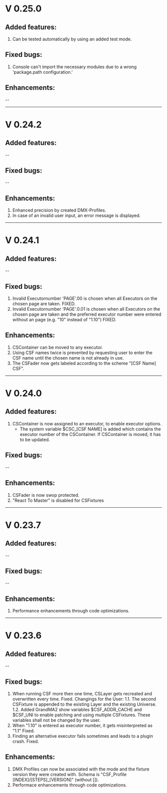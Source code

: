 # V 0.25.0
## Added features:
1. Can be tested automatically by using an added test mode.

## Fixed bugs:
1. Console can't import the necessary modules due to a wrong 'package.path configuration.'

## Enhancements:
--

---

# V 0.24.2
## Added features:
--

## Fixed bugs:
--

## Enhancements:
1. Enhanced precision by created DMX-Profiles.
2. In case of an invalid user input, an error message is displayed.

---

# V 0.24.1
## Added features:
--

## Fixed bugs:
1. Invalid Executornumber 'PAGE'.00 is chosen when all Executors on the chosen page are taken.
    FIXED.
2. Invalid Executornumber 'PAGE'.0.01 is chosen when all Executors on the chosen page are taken
   and the preferred executor number were entered without an page (e.g. "10" instead of "1.10")
   FIXED.

## Enhancements:
1. CSContainer can be moved to any executor.
2. Using CSF names twice is prevented by requesting user to enter the CSF name
   until the chosen name is not already in use.
3. The CSFader now gets labeled according to the scheme "[CSF Name] CSF".

---

# V 0.24.0
## Added features:
1. CSContainer is now assigned to an executor, to enable executor options.
    - The system variable $CSC_[CSF NAME] is added which contains the executor number of the CSContainer. 
      If CSContainer is moved, it has to be updated.

## Fixed bugs:
--

## Enhancements:
1. CSFader is now swop protected.
2. "React To Master" is disabled for CSFixtures

---

# V 0.23.7
## Added features:
--

## Fixed bugs:
--

## Enhancements:
1. Performance enhancements through code optimizations.

---

# V 0.23.6
## Added features:
--

## Fixed bugs:
1. When running CSF more then one time, CSLayer gets recreated and overwritten every time.
    Fixed.
    Changings for the User:
    1.1. The second CSFixture is appended to the existing Layer and the existing Universe.
    1.2. Added GrandMA2 show variables $CSF_ADDR_CACHE and $CSF_UNI to enable patching and using multiple CSFixtures.
         These variables shall not be changed by the user.
2. When "1.10" is entered as executor number, it gets misinterpreted as "1.1"
    Fixed.
3. Finding an alternative executor fails sometimes and leads to a plugin crash.
    Fixed.


## Enhancements:
1. DMX Profiles can now be associated with the mode and the fixture version they were created with. 
   Schema is "CSF_Profile [INDEX]/[STEPS]_[VERSION]" (without []).
2. Performace enhancements through code optimizations.
